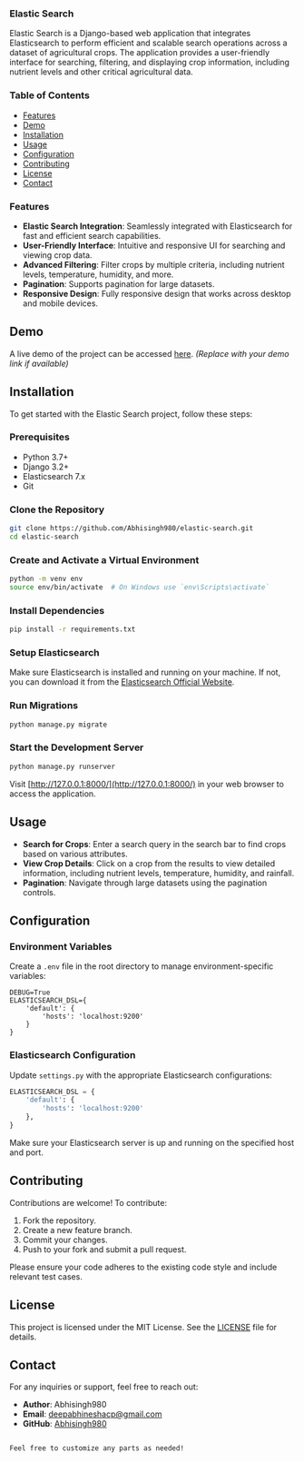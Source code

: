 ### Elastic Search

Elastic Search is a Django-based web application that integrates Elasticsearch to perform efficient and scalable search operations across a dataset of agricultural crops. The application provides a user-friendly interface for searching, filtering, and displaying crop information, including nutrient levels and other critical agricultural data.

### Table of Contents

- [Features](#features)
- [Demo](#demo)
- [Installation](#installation)
- [Usage](#usage)
- [Configuration](#configuration)
- [Contributing](#contributing)
- [License](#license)
- [Contact](#contact)

### Features

- **Elastic Search Integration**: Seamlessly integrated with Elasticsearch for fast and efficient search capabilities.
- **User-Friendly Interface**: Intuitive and responsive UI for searching and viewing crop data.
- **Advanced Filtering**: Filter crops by multiple criteria, including nutrient levels, temperature, humidity, and more.
- **Pagination**: Supports pagination for large datasets.
- **Responsive Design**: Fully responsive design that works across desktop and mobile devices.

## Demo

A live demo of the project can be accessed [here](#). *(Replace with your demo link if available)*

## Installation

To get started with the Elastic Search project, follow these steps:

### Prerequisites

- Python 3.7+
- Django 3.2+
- Elasticsearch 7.x
- Git

### Clone the Repository

```bash
git clone https://github.com/Abhisingh980/elastic-search.git
cd elastic-search
```

### Create and Activate a Virtual Environment

```bash
python -m venv env
source env/bin/activate  # On Windows use `env\Scripts\activate`
```

### Install Dependencies

```bash
pip install -r requirements.txt
```

### Setup Elasticsearch

Make sure Elasticsearch is installed and running on your machine. If not, you can download it from the [Elasticsearch Official Website](https://www.elastic.co/elasticsearch/).

### Run Migrations

```bash
python manage.py migrate
```

### Start the Development Server

```bash
python manage.py runserver
```

Visit [http://127.0.0.1:8000/](http://127.0.0.1:8000/) in your web browser to access the application.

## Usage

- **Search for Crops**: Enter a search query in the search bar to find crops based on various attributes.
- **View Crop Details**: Click on a crop from the results to view detailed information, including nutrient levels, temperature, humidity, and rainfall.
- **Pagination**: Navigate through large datasets using the pagination controls.

## Configuration

### Environment Variables

Create a `.env` file in the root directory to manage environment-specific variables:

```env
DEBUG=True
ELASTICSEARCH_DSL={
    'default': {
        'hosts': 'localhost:9200'
    }
}
```

### Elasticsearch Configuration

Update `settings.py` with the appropriate Elasticsearch configurations:

```python
ELASTICSEARCH_DSL = {
    'default': {
        'hosts': 'localhost:9200'
    },
}
```

Make sure your Elasticsearch server is up and running on the specified host and port.

## Contributing

Contributions are welcome! To contribute:

1. Fork the repository.
2. Create a new feature branch.
3. Commit your changes.
4. Push to your fork and submit a pull request.

Please ensure your code adheres to the existing code style and include relevant test cases.

## License

This project is licensed under the MIT License. See the [LICENSE](LICENSE) file for details.

## Contact

For any inquiries or support, feel free to reach out:

- **Author**: Abhisingh980
- **Email**: [deepabhineshacp@gmail.com](mailto:abhinesh)
- **GitHub**: [Abhisingh980](https://github.com/Abhisingh980)
```

Feel free to customize any parts as needed!
